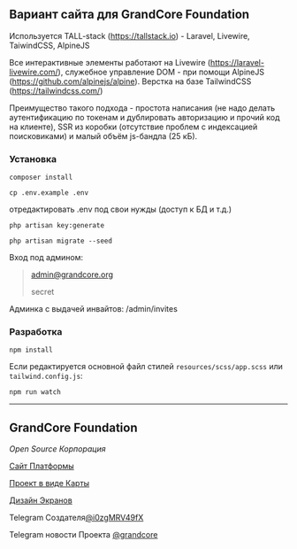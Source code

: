 ## Вариант сайта для GrandCore Foundation

Используется TALL-stack (https://tallstack.io) - Laravel, Livewire, TaiwindCSS, AlpineJS

Все интерактивные элементы работают на Livewire (https://laravel-livewire.com/), служебное управление DOM - при помощи AlpineJS (https://github.com/alpinejs/alpine). Верстка на базе TailwindCSS (https://tailwindcss.com/) 

Преимущество такого подхода - простота написания (не надо делать аутентификацию по токенам и дублировать авторизацию и прочий код на клиенте), SSR из коробки (отсутствие проблем с индексацией поисковиками) и малый объём js-бандла (25 кБ).

### Установка

```
composer install
```
```
cp .env.example .env
```
отредактировать .env под свои нужды (доступ к БД и т.д.)
```
php artisan key:generate
```
```
php artisan migrate --seed
```
Вход под админом:

> admin@grandcore.org
>
> secret

Админка с выдачей инвайтов: /admin/invites

### Разработка

```
npm install
```
Если редактируется основной файл стилей `resources/scss/app.scss` или `tailwind.config.js`:
```
npm run watch
```

--------------------------------------------

## GrandCore Foundation
*Open Source Корпорация*

[Сайт Платформы](https://grandcore.org/)

[Проект в виде Карты](https://www.mindomo.com/mindmap/mind-map-83798b37459848089f13a01522e84907 )

[Дизайн Экранов](https://www.figma.com/file/NlikNEJQHliYlxI3MHhiSW/Share?node-id=0%3A1 )

Telegram Создателя[@i0zgMRV49fX](https://t.me/i0zgMRV49fX")

Telegram новости Проекта [@grandcore](https://t.me/grandcore)
